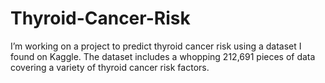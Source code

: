 # Thyroid-Cancer-Risk
I’m working on a project to predict thyroid cancer risk using a dataset I found on Kaggle. The dataset includes a whopping 212,691 pieces of data covering a variety of thyroid cancer risk factors.

